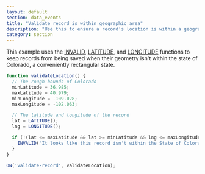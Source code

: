 ```yaml
---
layout: default
section: data_events
title: "Validate record is within geographic area"
description: "Use this to ensure a record's location is within a geographic area before saving."
category: section
---
```


This example uses the [INVALID](/data-events/reference/invalid), [LATITUDE](/expressions/reference/latitude), and [LONGITUDE](/expressions/reference/longitude) functions to keep records from being saved when their geometry isn't within the state of Colorado, a conveniently rectangular state.

```js
function validateLocation() {
  // The rough bounds of Colorado
  minLatitude = 36.985;
  maxLatitude = 40.979;
  minLongitude = -109.028;
  maxLongitude = -102.063;

  // The latitude and longitude of the record
  lat = LATITUDE();
  lng = LONGITUDE();

  if (!(lat <= maxLatitude && lat >= minLatitude && lng <= maxLongitude && lng >= minLongitude)) {
    INVALID("It looks like this record isn't within the State of Colorado. Please adjust the record's location to be within Colorado.");
  }
}

ON('validate-record', validateLocation);
```
